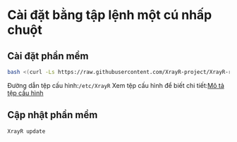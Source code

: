 # Cài đặt bằng tập lệnh một cú nhấp chuột

## Cài đặt phần mềm

```bash
bash <(curl -Ls https://raw.githubusercontent.com/XrayR-project/XrayR-release/master/install.sh)
```

Đường dẫn tệp cấu hình:`/etc/XrayR` Xem tệp cấu hình để biết chi tiết:[Mô tả tệp cấu hình](../../config-AikoXrayR/config.md)

## Cập nhật phần mềm

```bash
XrayR update
```

